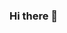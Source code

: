 ### Hi there 👋

<!--
**Dylan14232/Dylan14232** is a ✨ _special_ ✨ repository because its `README.md` (this file) appears on your GitHub profile.

Here are some ideas to get you started:

- Hello, my name is Dylan!
- I'm currently working towards my Associates Degree in Computer Science at BlueRidge Community College (BRCC for short).
- I am looking to expand my knowledge beyond the basics/intro to Python and JavaScript.
- I’m looking for help with lists, arrays, and just small bit of help with Inheritance and Polymorphism
- About me: I'm working towards my associates in CS at BRCC, I hope to tranfer to Virginia Tech as I have heard nothing but amazing things from their CS program and job success rate after graduating. On what little down time i have between classes and work i spend my time practicing code and looking at different languages as well. Beyond that I am out with friends or at home playing video games.
- How to reach me: You may reach me at my email Dyllan.deavers@gmail.com (my real name is spelled with one l and my email is spelled with two).
- Pronouns: He/Him
- ⚡ Fun fact: I'm always tired.
-->

